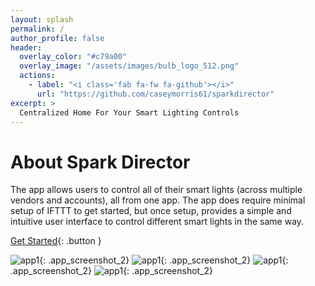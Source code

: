 ```yaml
---
layout: splash
permalink: /
author_profile: false
header:
  overlay_color: "#c79a00"
  overlay_image: "/assets/images/bulb_logo_512.png"
  actions:
    - label: "<i class='fab fa-fw fa-github'></i>"
      url: "https://github.com/caseymorris61/sparkdirector"
excerpt: >
  Centralized Home For Your Smart Lighting Controls
---
```


# About Spark Director

The app allows users to control all of their smart lights (across multiple vendors and accounts), all from one app. The app does require minimal setup of IFTTT to get started, but once setup, provides a simple and intuitive user interface to control different smart lights in the same way.


[Get Started](/setup){: .button }

![app1](/assets/images/SparkDirector_control_empty.png){: .app_screenshot_2} 
![app1](/assets/images/SparkDirector_add.png){: .app_screenshot_2} 
![app1](/assets/images/SparkDirector_control.png){: .app_screenshot_2} 
![app1](/assets/images/SparkDirector_edit.png){: .app_screenshot_2} 

